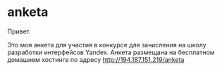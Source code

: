 anketa
======

Привет.

Это моя анкета для участия в конкурсе для зачисления на школу разработки интерфейсов Yandex.
Анкета размещана на бесплатном домашнем хостинге по адресу http://194.187.151.219/anketa
